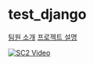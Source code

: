 # test_django

<a href="https://github.com/mmeooo/test_django/tree/master/team_descc">팀원 소개</a>
<a href="https://github.com/mmeooo/test_django/tree/master/project_desc">프로젝트 설명</a>


[![SC2 Video](https://img.youtube.com/vi/{vid}/0.jpg)](https://www.youtube.com/watch?v={vid})

